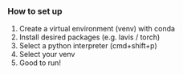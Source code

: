 ### How to set up

1. Create a virtual environment (venv) with conda
2. Install desired packages (e.g. lavis / torch)
3. Select a python interpreter (cmd+shift+p)
4. Select your venv
5. Good to run!